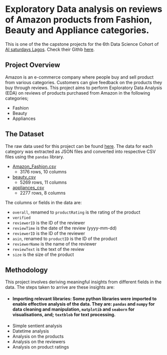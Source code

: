 # Exploratory Data analysis on reviews of Amazon products from Fashion, Beauty and Appliance categories.

This is one of the the capstone projects for the 6th Data Science Cohort of <a href="https://www.aisaturdayslagos.com/" target="_blank">AI saturdays Lagos</a>. Check their Githb [here](https://github.com/AISaturdaysLagos).


## Project Overview
Amazon is an e-commerce company where people buy and sell product from various categories. Customers can give feedback on the products they buy through reviews. This project aims to perform Exploratory Data Analysis (EDA) on reviews of products purchased from Amazon in the following categories;
* Fashion
* Beauty             
* Appliances


## The Dataset
The raw data used for this project can be found [here](https://nijianmo.github.io/amazon/index.html).
The data for each category was extracted as JSON files and converted into respective CSV files using the `pandas` library.
- [Amazon_Fashion.csv](https://github.com/ahmadbashorun/AI6-amazon-reviews-EDA-project/blob/main/Amazon_Fashio.csv)
    - 3176 rows, 10 columns
- [beauty_csv](https://github.com/ahmadbashorun/AI6-amazon-reviews-EDA-project/blob/main/beauty.csv)
    - 5269 rows, 11 columns
- [appliances_csv](https://github.com/ahmadbashorun/AI6-amazon-reviews-EDA-project/blob/main/appliances.csv)
    - 2277 rows, 8 columns
 
The columns or fields in the data are:
- `overall`, renamed to `productRating` is the rating of the product
- `verified`  
- `reviewerID` is the ID of the reviewer
- `reviewTime` is the date of the review (yyyy-mm-dd)
- `reviewerID` is the ID of the reviewer
- `asin`, renamed to `productID` is the ID of the product
- `reviewerName` is the name of the reviewer
- `reviewText` is the text of the review
- `size` is the size of the product


## Methodology
This project involves deriving meaningful insights from different fields in the data. The steps taken to arrive are these insights are:
- #### Importing relevant libraries: Some python libraries were imported to enable effective analysis of the data. They are: `pandas` and `numpy` for data cleaning and manipulation, `matplotib` and `seaborn` for visualisations, and; `textblob` for text processing.
- Simple sentient analysis
- Datetime analysis
- Analysis on the products
- Analysis on the reviewers
- Analysis on product ratings





